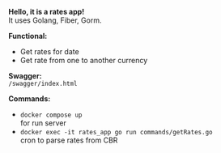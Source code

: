 <b>Hello, it is a rates app!</b><br>
It uses Golang, Fiber, Gorm.

<b>Functional:</b><br>
- Get rates for date
- Get rate from one to another currency


<b>Swagger:</b><br>
`/swagger/index.html`


<b>Commands:</b><br>
- `docker compose up`<br>
for run server<br>
- `docker exec -it rates_app go run commands/getRates.go`<br>cron to parse rates from CBR<br>